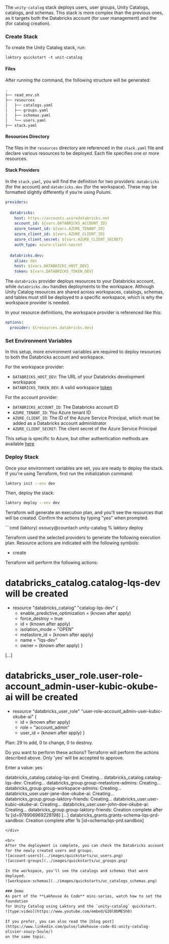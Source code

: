 The `unity-catalog` stack deploys users, user groups, Unity Catalogs, catalogs, and schemas. This stack is more complex 
than the previous ones, as it targets both the Databricks account (for user management) and the (for catalog creation).

### Create Stack
To create the Unity Catalog stack, run:
```commandline
laktory quickstart -t unit-catalog
```


#### Files
After running the command, the following structure will be generated:
```terminal
.
├── read_env.sh
├── resources
│   ├── catalogs.yaml
│   ├── groups.yaml
│   ├── schemas.yaml
│   └── users.yaml
├── stack.yaml
```

#### Resources Directory
The files in the `resources` directory are referenced in the `stack.yaml` file and declare various resources to be 
deployed. Each file specifies one or more resources.

#### Stack Providers
In the `stack.yaml`, you will find the definition for two providers: `databricks` (for the account) and `databricks.dev`
(for the workspace). These may be formatted slightly differently if you’re using Pulumi.
```yaml
providers:
    
  databricks:
    host: https://accounts.azuredatabricks.net
    account_id: ${vars.DATABRICKS_ACCOUNT_ID}
    azure_tenant_id: ${vars.AZURE_TENANT_ID}
    azure_client_id: ${vars.AZURE_CLIENT_ID}
    azure_client_secret: ${vars.AZURE_CLIENT_SECRET}
    auth_type: azure-client-secret
    
  databricks.dev:
    alias: dev
    host: ${vars.DATABRICKS_HOST_DEV}
    token: ${vars.DATABRICKS_TOKEN_DEV}
```

The `databricks` provider deploys resources to your Databricks account, while
`databricks.dev` handles deployments to the workspace. Although Unity Catalog
resources are shared across workspaces, catalogs, schemas, and tables must
still be deployed to a specific workspace, which is why the workspace provider 
is needed.

In your resource definitions, the workspace provider is referenced like this:
```yaml
options:
  provider: ${resources.databricks.dev}
```

### Set Environment Variables
In this setup, more environment variables are required to deploy resources to both the Databricks account and workspace.

For the workspace provider:

- `DATABRICKS_HOST_DEV`: The URL of your Databricks development workspace
- `DATABRICKS_TOKEN_DEV`: A valid workspace [token](https://docs.databricks.com/en/dev-tools/auth/pat.html)

For the account provider:

- `DATABRICKS_ACCOUNT_ID`: The Databricks account ID
- `AZURE_TENANT_ID`: You Azure tenant ID
- `AZURE_CLIENT_ID`: The ID of the Azure Service Principal, which must be added as a Databricks account administrator
- `AZURE_CLIENT_SECRET`: The client secret of the Azure Service Principal

This setup is specific to Azure, but other authentication methods are available [here](https://docs.databricks.com/en/dev-tools/auth/oauth-m2m.html)


### Deploy Stack
Once your environment variables are set, you are ready to deploy the stack. If you're using Terraform, first run the 
initialization command:

```cmd
laktory init --env dev
```

Then, deploy the stack:
```cmd
laktory deploy --env dev
```

Terraform will generate an execution plan, and you'll see the resources that will be created. Confirm the actions by 
typing "yes" when prompted.

<div class="code-output">
```cmd
(laktory) osoucy@countach unity-catalog % laktory deploy

Terraform used the selected providers to generate the following execution plan. Resource actions are indicated with the following symbols:
  + create

Terraform will perform the following actions:

  # databricks_catalog.catalog-lqs-dev will be created
  + resource "databricks_catalog" "catalog-lqs-dev" {
      + enable_predictive_optimization = (known after apply)
      + force_destroy                  = true
      + id                             = (known after apply)
      + isolation_mode                 = "OPEN"
      + metastore_id                   = (known after apply)
      + name                           = "lqs-dev"
      + owner                          = (known after apply)
    }

  [...]

  # databricks_user_role.user-role-account_admin-user-kubic-okube-ai will be created
  + resource "databricks_user_role" "user-role-account_admin-user-kubic-okube-ai" {
      + id      = (known after apply)
      + role    = "account_admin"
      + user_id = (known after apply)
    }

Plan: 29 to add, 0 to change, 0 to destroy.

Do you want to perform these actions?
  Terraform will perform the actions described above.
  Only 'yes' will be accepted to approve.

  Enter a value: yes

databricks_catalog.catalog-lqs-prd: Creating...
databricks_catalog.catalog-lqs-dev: Creating...
databricks_group.group-metastore-admins: Creating...
databricks_group.group-workspace-admins: Creating...
databricks_user.user-jane-doe-okube-ai: Creating...
databricks_group.group-laktory-friends: Creating...
databricks_user.user-kubic-okube-ai: Creating...
databricks_user.user-john-doe-okube-ai: Creating...
databricks_group.group-laktory-friends: Creation complete after 1s [id=978906969228198]
[...]
databricks_grants.grants-schema-lqs-prd-sandbox: Creation complete after 1s [id=schema/lqs-prd.sandbox]
```
</div>

<br>
After the deployment is complete, you can check the Databricks account for the newly created users and groups.
![account-users](../images/quickstarts/uc_users.png)
![account-groups](../images/quickstarts/uc_groups.png)

In the workspace, you'll see the catalogs and schemas that were deployed.
![workspace-schemas](../images/quickstarts/uc_catalogs_schemas.png)

### Demo
As part of the **Lakhouse As Code** mini-series, watch how to set the foundation
for Unity Catalog using Laktory and the `unity-catalog` quickstart.
![type:video](https://www.youtube.com/embed/G2Ol0bME5h0)

If you prefer, you can also read the [blog post](https://www.linkedin.com/pulse/lakehouse-code-01-unity-catalog-olivier-soucy-5oule/)
on the same topic.